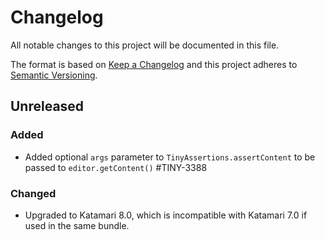 # Changelog
All notable changes to this project will be documented in this file.

The format is based on [Keep a Changelog](http://keepachangelog.com/en/1.0.0/)
and this project adheres to [Semantic Versioning](http://semver.org/spec/v2.0.0.html).

## Unreleased

### Added
- Added optional `args` parameter to `TinyAssertions.assertContent` to be passed to `editor.getContent()` #TINY-3388

### Changed
- Upgraded to Katamari 8.0, which is incompatible with Katamari 7.0 if used in the same bundle.
